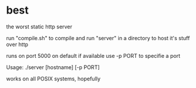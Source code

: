 # best
the worst static http server

run "compile.sh" to compile
and run "server" in a directory
to host it's stuff over http

runs on port 5000 on default if available 
use -p PORT to specifie a port

Usage: ./server [hostname] [-p PORT]

works on all POSIX  systems, hopefully
